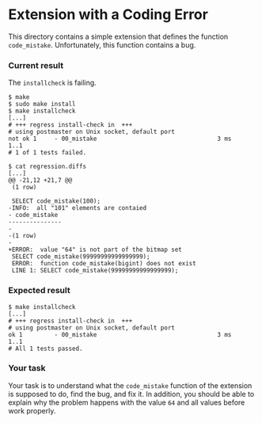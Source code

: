 # Extension with a Coding Error

This directory contains a simple extension that defines the function `code_mistake`. Unfortunately, this function contains a bug.

### Current result

The `installcheck` is failing.

```
$ make
$ sudo make install
$ make installcheck
[...]
# +++ regress install-check in  +++
# using postmaster on Unix socket, default port
not ok 1     - 00_mistake                                  3 ms
1..1
# 1 of 1 tests failed.

$ cat regression.diffs
[...]
@@ -21,12 +21,7 @@
 (1 row)
 
 SELECT code_mistake(100);
-INFO:  all "101" elements are contaied
- code_mistake 
---------------
- 
-(1 row)
-
+ERROR:  value "64" is not part of the bitmap set
 SELECT code_mistake(99999999999999999);
 ERROR:  function code_mistake(bigint) does not exist
 LINE 1: SELECT code_mistake(99999999999999999);
```

### Expected result
```
$ make installcheck
[...]
# +++ regress install-check in  +++
# using postmaster on Unix socket, default port
ok 1         - 00_mistake                                  3 ms
1..1
# All 1 tests passed.
```

### Your task
Your task is to understand what the `code_mistake` function of the extension is supposed to do, find the bug, and fix it. In addition, you should be able to explain why the problem happens with the value `64` and all values before work properly.